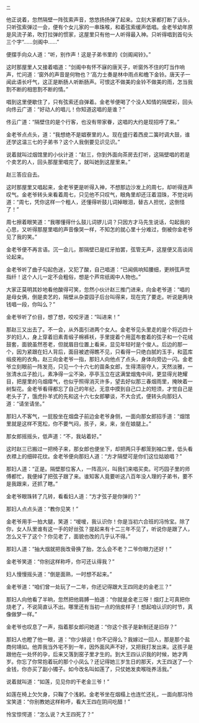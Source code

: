    二 

   他正说着，忽然隔壁一阵弦索声音，悠悠扬扬弹了起来。立刻大家都打断了话头，只听弦索弹过一会，便有个女儿家的一串珠喉，和着弦索缓声低唱。金老爷幼年原是风流子弟，吹打拉弹的惯家，这屋里只有他一人听得最入神。只听得唱到首句头三个字“……剑阁中……”

   便摆手向众人道：“听，别作声！这是子弟书里的《剑阁闻铃》。”

   这时那屋里人又接着唱道：“剑阁中有怀不寐的唐天子，听窗外不住的叮当作响声，忙问道：‘窗外的声音是何物也？’高力士奏是林中雨点和檐下金铃。唐天子一闻此语长吁气，这正是断肠人听断肠声。可恨这不做美的金铃不做美的雨，怎当我割不断的相思割不断的情。”

   唱到这里便歇住了，只有弦索还自弹着。金老爷便喝了个没人知情的隔壁彩，回头向佟云广道：“好动人的唱儿！你知道这唱的是谁？”

   佟云广道：“隔壁住的是个行客，也没有带家眷，这唱的大约是现招呼了来。”

   金老爷点点头，道：“我想绝不是娼寮里的人。现在盛行着西皮二簧时调大鼓，谁还学这温三七的子弟书？这个人我倒要见识见识。”

   说着就叫过烟馆里的小伙计道：“赵三，你到外面向茶房去打听，这隔壁唱的若是个卖艺的人，回头那屋里唱完了，就叫她到这屋里来。”

   赵三答应自去。

   这时那屋里又唱起来，金老爷更是听得入神，不想那边沙发上的周七，却听得连声叹气。金老爷转头来看着周七，只见他不只叹气，眼角里却还汪着泪珠，不觉诧屿道：“周七，凭你这样一个粗人，还懂得听鼓儿词掉眼泪，替古人担忧，这倒怪了！”

   周七擦着眼笑道：“我哪懂得什么鼓儿词锣儿词？只因方才马先生说话，勾起我的心思，又听得那屋里唱的声音像哭一样，不知怎的就心里十分难过，倒被你金老爷见了我的笑。”

   金老爷便不再言语。沉一会儿，那隔壁已是红牙拍罢，弦管无声，这屋便又高谈阔论起来。

   金老爷听了曲子勾起色迷，又犯了酸，自己唱道：“已闻佩响知腰细，更辨弦声觉指纤！这个人儿一定不会粗俗，想是个芦帘纸阁中人物也。”

   大家正莫明其妙地看他酸得可笑，忽然小伙计赵三推门进来，向金老爷道：“唱的是母女俩，倒是卖艺的，隔壁从杂耍园子后台叫得来，现在完了要走。听说是两块钱唱一段，你叫么？”

   金老爷听了价目，想了想，咬咬牙道：“叫进来！”

   那赵三又出去了。不一会，从外面引进两个女人。金老爷见头里走的是个将近四十岁的妇人，身上穿着旧素青缎子棉裤袄，手里提着个用蓝布套着的弦子和一个花绒鼓套，面貌虽然苍老，但就眉目位置上看来，显见年轻时是个俊人。后边的那一个，因为紧跟在妇人背后，面目被遮得瞧不见，只看得一只绝白腻的玉手，和蓝库缎皮袍的衣角。赵三向金老爷一指，那妇人向他点了点头，身体向旁边一闪。金老爷立刻眼前一阵发亮，只见一个十六七的苗条女郎，生得清丽夺人，天然淡雅，一张清水瓜子脸儿，素净得一尘不染，亭亭玉立在这满堂烟鬼中间，更显得光艳耀目，把屋里的乌烟瘴气，也似乎照得消灭许多，望去好似那三春烟雨里，掩映着一树梨花。金老爷看得都忘了自己的年纪，无意中摸到自己口上的短须，才觉自己是老头子了，饿虎扑羊式的先和这十六七女郎攀谈，不大合式，便转头向那妇人道：“请坐请坐。”

   那妇人不客气，一屁股坐在烟盘子前边金老爷身侧，一面向那女郎招手道：“烟馆里就是这样不宽松，你不要气闷，孩子，来，来，坐在娘腿上。”

   那女郎摇摇头，低声道：“不，我站着好。”

   这时赵三已搬过一把椅子来，那女郎也便坐下，却把两只手都笼到袖口里，低头看衣襟上的细碎花纹。金老爷便向那妇人道：“方才隔壁可是你们这位姑娘唱？”

   那妇人道：“正是。隔壁那位客人，一阵高兴，叫我们来唱买卖。可巧园子里的师傅都忙，我便绰了把弦子跟了来。谁知客人竟要听这八百年没人理的子弟书，要不是我跟来，还抓了瞎。”

   金老爷眼珠转了几转，看看妇人道：“方才弦子是你弹的？”

   那妇人点点头道：“教你见笑！”

   金老爷用手一拍大腿，笑道：“嗳嗳，我认识你！你是当初六合班的冯怜宝。除了你，女人队里谁有这一手的好丝弦？提起来有十二三年不见了，听说你是跟了人，怎么又干了这个？你见老了，面貌也改的几乎认不得。”

   那妇人道：“抽大烟就把我改骨换了胎，怎么会不老？二爷你眼力还好！”

   金老爷笑道：“你别这样称呼，你可还认得我？”

   妇人慢慢摇头道：“倒是面熟，一时想不起来。”

   金老爷道：“咱们曾一处玩了一二年，你还记得跟大王四同走的金老三？”

   那妇人向他看了半晌，忽然把他肩膊一拍道：“你就是金老三呀！烟灯上可真把你烧老了，不说简直认不出。哪里还有当初一点的俏皮样子！想起咱认识的时节，真像做梦一样。”

   金老爷也叹息了一声，指着那女郎问她道：“你这个孩子是新制还是旧存？”

   那妇人也瞪了他一眼，道：“你少胡说！你不记得么？我嫁过一回人，那是那个盐商何靖如。他弄我当外宅不到一年，因外面风声不好，又把我打发出来。这孩子是跟他在一处怀的孕，后来又落到窑子里才生的。到大王四认识我的时候，她才两岁。你忘了你常抱着玩的那个小凤么？还记得她三岁生日的那天，大王四送了一个金钱，你亦买了副小镯子。如今改名叫如莲了，只仗她发卖喉咙养活我。”

   说着就叫道：“如莲，见见你的干老金三爷！”

   如莲在椅上欠欠身，只鞠了个浅躬。金老爷坐在烟榻上也连忙还礼，一面向那冯怜宝笑道：“你别教她这样称呼，看大王四在阴间吃醋！”

   怜宝惊愕道：“怎么说？大王四死了？”

